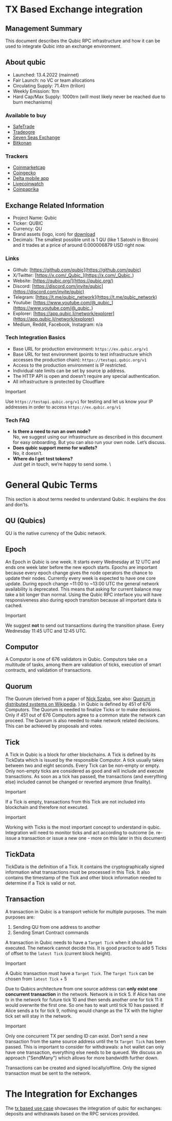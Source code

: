 # TX Based Exchange integration

## Management Summary
This document describes the Qubic RPC infrastructure and how it can be used to integrate Qubic into an exchange environment.

## About qubic
* Launched: 13.4.2022 (mainnet)
* Fair Launch: no VC or team allocations
* Circulating Supply: 71.4trn (trilion)
* Weekly Emission: 1trn
* Hard Cap/Max Supply: 1000trn (will most likely never be reached due to burn mechanisms)

### Available to buy
* [SafeTrade](https://safe.trade/)
* [Tradeogre](https://tradeogre.com/markets)
* [Seven Seas Exchange](https://www.sevenseas.exchange/)
* [Bitkonan](https://www.bitkonan.com)

### Trackers
* [Coinmarketcap](https://coinmarketcap.com/currencies/qubic/)
* [Coingecko](https://www.coingecko.com/en/coins/qubic-network)
* [Delta mobile app](http://delta.app)
* [Livecoinwatch](https://www.livecoinwatch.com/price/QUBIC-QUBIC)
* [Coinpaprika](https://coinpaprika.com/coin/qubic-qubic/)


## Exchange Related Information
* Project Name: Qubic
* Ticker: QUBIC 
* Currency: QU
* Brand assets (logo, icon) for [download](https://drive.google.com/file/d/13XcdR7nWMTNVRL5J5FYZyc-SnMMAYN3w/view)
* Decimals: The smallest possible unit is 1 QU (like 1 Satoshi in Bitcoin) and it trades at a price of around 0.000006879 USD right now.

### Links
* Github: [https://github.com/qubic](https://github.com/qubic)
* X/Twitter: [https://x.com/_Qubic_](https://x.com/_Qubic_) 
* Website: [https://qubic.org/](https://qubic.org/)
* Discord: [https://discord.com/invite/qubic](https://discord.com/invite/qubic)
* Telegram: [https://t.me/qubic_network](https://t.me/qubic_network)
* Youtube: [https://www.youtube.com/@_qubic_](https://www.youtube.com/@_qubic_)
* Explorer: [https://app.qubic.li/network/explorer](https://app.qubic.li/network/explorer) 
* Medium, Reddit, Facebook, Instagram: n/a

### Tech Integration Basics
* Base URL for production environment: `https://ex.qubic.org/v1`
* Base URL for test environment (points to test infrastructure which accesses the production chain): `https://testapi.qubic.org/v1`
* Access to the production environment is IP restricted.
* Individual rate limits can be set by source ip address.
* The HTTP API is open and doesn’t require any special authentication.
* All infrastructure is protected by Cloudflare

> [!IMPORTANT]
> Use `https://testapi.qubic.org/v1` for testing and let us know your IP addresses in order to access `https://ex.qubic.org/v1`

### Tech FAQ
* **Is there a need to run an own node?** \
No, we suggest using our infrastructure as described in this document for easy onboarding. But you can also run your own node. Let’s discuss.
* **Does qubic support memo for wallets?** \
No, it doesn’t.
* **Where do I get test tokens?** \
Just get in touch, we’re happy to send some. \


# General Qubic Terms
This section is about terms needed to understand Qubic. It explains the dos and don’ts.

## QU (Qubics)
QU is the native currency of the Qubic network.

## Epoch
An Epoch in Qubic is one week. It starts every Wednesday at 12 UTC and ends one week later before the new epoch starts.
Epochs are important because every epoch change gives the node operators the chance to update their nodes. Currently every week is expected to have one core update.
During epoch change ~11:00 to ~13:00 UTC the general network availability is deprecated. This means that asking for current balance may take a bit longer than normal.
Using the Qubic RPC interface you will have responsiveness also during epoch transition because all important data is cached.

> [!IMPORTANT]
> We suggest <strong>not</strong> to  send out transactions during the transition phase. Every Wednesday 11:45 UTC and 12:45 UTC.

## Computor
A Computor is one of 676 validators in Qubic.
Computors take on a multitude of tasks, among them are validation of ticks, execution of smart contracts, and validation of transactions. 

## Quorum
The Quorum (derived from a paper of [Nick Szabo](https://www.fon.hum.uva.nl/rob/Courses/InformationInSpeech/CDROM/Literature/LOTwinterschool2006/szabo.best.vwh.net/quorum.html), see also: [Quorum in distributed systems on Wikipedia](https://en.wikipedia.org/wiki/Quorum_(distributed_computing)). ) in Qubic is defined by 451 of 676 Computors.
The Quorum is needed to finalize Ticks or to make decisions. Only if 451 out of 676 Computors agree to a common state the network can proceed.
The Quorum is also needed to make network related decisions. This can be achieved by proposals and votes.

## Tick
A Tick in Qubic is a block for other blockchains. A Tick is defined by its TickData which is issued by the responsible Computor. A tick usually takes between two and eight seconds.
Every Tick can be non-empty or empty. Only non-empty ticks are considered as good and will include and execute transactions.
As soon as a tick has passed, the transactions (and everything else) included cannot be changed or reverted anymore (true finality).

> [!IMPORTANT]
> If a Tick is empty, transactions from this Tick are not included into blockchain and therefore not executed.

> [!IMPORTANT]
> Working with Ticks is the most important concept to understand in qubic. Integration will need to monitor ticks and act according to outcome (ie. re-issue a transaction or issue a new one - more on this later in this document)

## TickData
TickData is the definition of a Tick. It contains the cryptographically signed information what transactions must be processed in this Tick.
It also contains the timestamp of the Tick and other block information needed to determine if a Tick is valid or not.

## Transaction
A transaction in Qubic is a transport vehicle for multiple purposes.
The main purposes are:
1. Sending QU from one address to another
2. Sending Smart Contract commands

A transaction in Qubic needs to have a `Target Tick` when it should be executed. The network cannot decide this. It is good practice to add 5 Ticks of offset to the `latest Tick` (current block height).

> [!IMPORTANT]
>A Qubic transaction must have a `Target Tick`. The `Target Tick` can be chosen from `latest Tick` + 5

Due to Qubics architecture from one source address can **only exist one concurrent transaction** in the network.
Network is in tick 5. If Alice has one tx in the network for future tick 10 and then sends another one for tick 11 it would overwrite the first one. So one has to wait until tick 10 has passed. If Alice sends a tx for tick 9, nothing would change as the TX with the higher tick set will stay in the network.

> [!IMPORTANT]
> Only one concurrent TX per sending ID can exist. Don’t send a new transaction from the same source address until the tx `Target Tick` has been passed. This is important to consider for withdrawals: a hot wallet can only have one transaction, everything else needs to be queued. We discuss an approach ("SendMany") which allows for more bandwidth further down.

Transactions can be created and signed locally/offline. Only the signed transaction must be sent to the network.

# The Integration for Exchanges
The [tx based use case](tx-based-use-case.md) showcases the integration of qubic for exchanges: deposits and withdrawals based on the RPC services provided.


